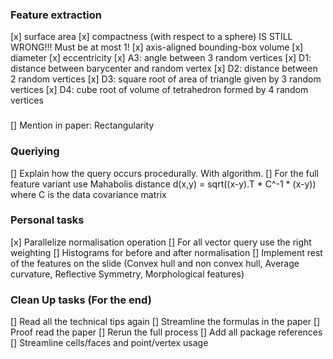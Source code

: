 ### Feature extraction
[x] surface area
[x] compactness (with respect to a sphere) IS STILL WRONG!!! Must be at most 1!
[x] axis-aligned bounding-box volume
[x] diameter
[x] eccentricity
[x] A3: angle between 3 random vertices
[x] D1: distance between barycenter and random vertex
[x] D2: distance between 2 random vertices
[x] D3: square root of area of triangle given by 3 random vertices
[x] D4: cube root of volume of tetrahedron formed by 4 random vertices

### 
[] Mention in paper: Rectangularity

### Queriying
[] Explain how the query occurs procedurally. With algorithm.
[] For the full feature variant use Mahabolis distance d(x,y) = sqrt((x-y).T * C^-1 * (x-y)) where C is the data covariance matrix

### Personal tasks
[x] Parallelize normalisation operation 
[] For all vector query use the right weighting
[] Histograms for before and after normalisation
[] Implement rest of the features on the slide (Convex hull and non convex hull, Average curvature, Reflective Symmetry, Morphological features)


### Clean Up tasks (For the end)
[] Read all the technical tips again
[] Streamline the formulas in the paper
[] Proof read the paper
[] Rerun the full process
[] Add all package references
[] Streamline cells/faces and point/vertex usage

